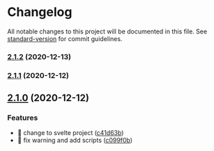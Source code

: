 # Changelog

All notable changes to this project will be documented in this file. See [standard-version](https://github.com/conventional-changelog/standard-version) for commit guidelines.

### [2.1.2](https://github.com/yeukfei02/drawCanvas/compare/v2.1.1...v2.1.2) (2020-12-13)

### [2.1.1](https://github.com/yeukfei02/drawCanvas/compare/v2.1.0...v2.1.1) (2020-12-12)

## [2.1.0](https://github.com/yeukfei02/drawCanvas/compare/v1.1.0...v2.1.0) (2020-12-12)


### Features

* 🎸 change to svelte project ([c41d63b](https://github.com/yeukfei02/drawCanvas/commit/c41d63bc949c7e3c5c6c251890f9aea593bb5e0f))
* 🎸 fix warning and add scripts ([c099f0b](https://github.com/yeukfei02/drawCanvas/commit/c099f0b87315e733ea9b09c1c881df460c17636e))
